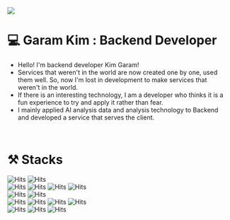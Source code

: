 <a align="center" href="https://hits.seeyoufarm.com"><img src="https://hits.seeyoufarm.com/api/count/incr/badge.svg?url=https%3A%2F%2Fgithub.com%2Fgaram0410&count_bg=%2379C83D&title_bg=%23555555&icon=&icon_color=%23E7E7E7&title=hits&edge_flat=false"/></a>

<h1>💻 Garam Kim : Backend Developer</h1>

- Hello! I'm backend developer Kim Garam!
- Services that weren't in the world are now created one by one, used them well. So, now I'm lost in development to make services that weren't in the world.
- If there is an interesting technology, I am a developer who thinks it is a fun experience to try and apply it rather than fear.
- I mainly applied AI analysis data and analysis technology to Backend and developed a service that serves the client.

<br>

<h1>⚒ Stacks</h1>

![Hits](https://img.shields.io/badge/Java-orange?style=flat-square&logo=Java&logoColor=white) ![Hits](https://img.shields.io/badge/Python-3766AB?style=flat-square&logo=Python&logoColor=white) <br>
 ![Hits](https://img.shields.io/badge/JSP-orange?style=flat-square&logo=java&logoColor=white) ![Hits](https://img.shields.io/badge/Spring_Boot-DeepBlue?style=flat-square&logo=SpringBoot&logoColor=white) ![Hits](https://img.shields.io/badge/MyBatis-gray?style=flat-square&logo=Textpattern&logoColor=white) ![Hits](https://img.shields.io/badge/REST_API-gray?style=flat-square&logo=Textpattern&logoColor=white)<br>
![Hits](https://img.shields.io/badge/React_Native-00D9FF?style=flat-square&logo=React&logoColor=white) ![Hits](https://img.shields.io/badge/Android-deepgreen?style=flat-square&logo=Android&logoColor=white)<br>
![Hits](https://img.shields.io/badge/GCP-red?style=flat-square&logo=Googlecloud&logoColor=white) ![Hits](https://img.shields.io/badge/NCP-darkgreen?style=flat-square&logo=naver&logoColor=white) ![Hits](https://img.shields.io/badge/Docker-blue?style=flat-square&logo=Docker&logoColor=white) ![Hits](https://img.shields.io/badge/Jenkins-red?style=flat-square&logo=Jenkins&logoColor=white)<br>
![Hits](https://img.shields.io/badge/MariaDB-darkblue?style=flat-square&logo=MariaDB&logoColor=white) ![Hits](https://img.shields.io/badge/MYSQL-1500BA?style=flat-square&logo=MYSQL&logoColor=white) ![Hits](https://img.shields.io/badge/Firebase-FFA400?style=flat-square&logo=Firebase&logoColor=white)<br>
